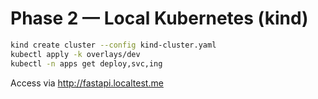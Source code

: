 # Phase 2 — Local Kubernetes (kind)

```bash
kind create cluster --config kind-cluster.yaml
kubectl apply -k overlays/dev
kubectl -n apps get deploy,svc,ing
```
Access via http://fastapi.localtest.me
